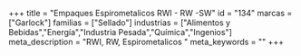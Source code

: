 +++
title = "Empaques Espirometalicos RWI - RW -SW"
id = "134"
marcas = ["Garlock"]
familias = ["Sellado"]
industrias = ["Alimentos y Bebidas","Energía","Industria Pesada","Química","Ingenios"]
meta_description = "RWI, RW, Espirometalicos "
meta_keywords = ""
+++
